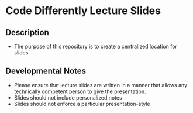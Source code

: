 # Code Differently Lecture Slides

## Description
* The purpose of this repository is to create a centralized location for slides.

## Developmental Notes
* Please ensure that lecture slides are written in a manner that allows any technically competent person to give the presentation.
* Slides should not include personalized notes
* Slides should not enforce a particular presentation-style
